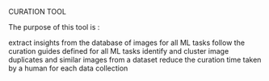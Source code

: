 CURATION TOOL

The purpose of this tool is :

extract insights from the database of images for all ML tasks
follow the curation guides defined for all ML tasks
identify and cluster image duplicates and similar images from a dataset
reduce the curation time taken by a human for each data collection
